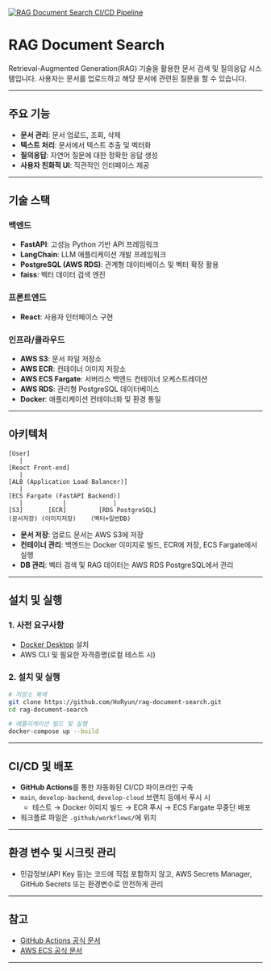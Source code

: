 [![RAG Document Search CI/CD Pipeline](https://github.com/HoRyun/rag-document-search/actions/workflows/rag-ci-cd.yml/badge.svg)](https://github.com/HoRyun/rag-document-search/actions/workflows/rag-ci-cd.yml)

# RAG Document Search

Retrieval-Augmented Generation(RAG) 기술을 활용한 문서 검색 및 질의응답 시스템입니다. 사용자는 문서를 업로드하고 해당 문서에 관련된 질문을 할 수 있습니다. 

---

## 주요 기능
 
- **문서 관리**: 문서 업로드, 조회, 삭제
- **텍스트 처리**: 문서에서 텍스트 추출 및 벡터화
- **질의응답**: 자연어 질문에 대한 정확한 응답 생성
- **사용자 친화적 UI**: 직관적인 인터페이스 제공

---

## 기술 스택

### 백엔드

- **FastAPI**: 고성능 Python 기반 API 프레임워크
- **LangChain**: LLM 애플리케이션 개발 프레임워크
- **PostgreSQL (AWS RDS)**: 관계형 데이터베이스 및 벡터 확장 활용
- **faiss**: 벡터 데이터 검색 엔진


### 프론트엔드

- **React**: 사용자 인터페이스 구현


### 인프라/클라우드

- **AWS S3**: 문서 파일 저장소
- **AWS ECR**: 컨테이너 이미지 저장소
- **AWS ECS Fargate**: 서버리스 백엔드 컨테이너 오케스트레이션
- **AWS RDS**: 관리형 PostgreSQL 데이터베이스
- **Docker**: 애플리케이션 컨테이너화 및 환경 통일

---

## 아키텍처

```
[User]
   |
[React Front-end]
   |
[ALB (Application Load Balancer)]
   |
[ECS Fargate (FastAPI Backend)]
   |           |             |
[S3]       [ECR]         [RDS PostgreSQL]
(문서저장) (이미지저장)    (벡터+일반DB)
```

- **문서 저장**: 업로드 문서는 AWS S3에 저장
- **컨테이너 관리**: 백엔드는 Docker 이미지로 빌드, ECR에 저장, ECS Fargate에서 실행
- **DB 관리**: 벡터 검색 및 RAG 데이터는 AWS RDS PostgreSQL에서 관리

---

## 설치 및 실행

### 1. 사전 요구사항

- [Docker Desktop](https://www.docker.com/products/docker-desktop/) 설치
- AWS CLI 및 필요한 자격증명(로컬 테스트 시)


### 2. 설치 및 실행

```bash
# 저장소 복제
git clone https://github.com/HoRyun/rag-document-search.git
cd rag-document-search

# 애플리케이션 빌드 및 실행
docker-compose up --build
```


---

## CI/CD 및 배포

- **GitHub Actions**를 통한 자동화된 CI/CD 파이프라인 구축
- `main`, `develop-backend`, `develop-cloud` 브랜치 등에서 푸시 시
    - 테스트 → Docker 이미지 빌드 → ECR 푸시 → ECS Fargate 무중단 배포
- 워크플로 파일은 `.github/workflows/`에 위치

---

## 환경 변수 및 시크릿 관리

- 민감정보(API Key 등)는 코드에 직접 포함하지 않고,
AWS Secrets Manager, GitHub Secrets 또는 환경변수로 안전하게 관리

---
 
## 참고

- [GitHub Actions 공식 문서](https://docs.github.com/actions)
- [AWS ECS 공식 문서](https://docs.aws.amazon.com/ko_kr/AmazonECS/latest/developerguide/Welcome.html)

---
